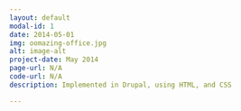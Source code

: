 ```yaml
---
layout: default
modal-id: 1
date: 2014-05-01
img: oomazing-office.jpg
alt: image-alt
project-date: May 2014
page-url: N/A
code-url: N/A
description: Implemented in Drupal, using HTML, and CSS

---
```

